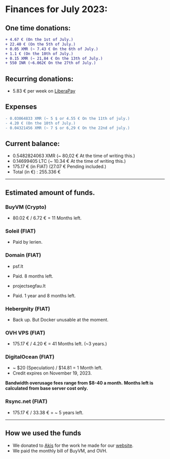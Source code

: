 # Finances for July 2023:

## One time donations:

```diff
+ 4.67 € (On the 1st of July.)
+ 22.40 € (On the 5th of July.)
+ 0.05 XMR (~ 7.43 € On the 6th of July.)
+ 1.1 € (On the 10th of July.)
+ 0.15 XMR (~ 21,84 € On the 13th of July.)
+ 550 INR (~6.062€ On the 27th of July.)
```

## Recurring donations:

- 5.83 € per week on [LiberaPay](https://liberapay.com/ProjectSegfault)

## Expenses

```diff
- 0.03064833 XMR (~ 5 $ or 4.55 € On the 11th of july.)
- 4.20 € (On the 10th of July.)
- 0.04321456 XMR (~ 7 $ or 6,29 € On the 22nd of july.)

```

## Current balance:

- 0.5482824063 XMR (~ 80,02 € At the time of writing this.)
- 0.14699405 LTC (~ 10.34 € At the time of writing this.)
- 175.17 € (in FIAT) (27.07 € Pending included.)
- Total (in €) : 255.336 €

---

## Estimated amount of funds.

### BuyVM (Crypto)

- 80.02 € / 6.72 € = 11 Months left.

### Soleil (FIAT)

- Paid by lerien.

### Domain (FIAT)

- psf.lt

* Paid. 8 months left.

- projectsegfau.lt

* Paid. 1 year and 8 months left.

### Hebergnity (FIAT)

- Back up. But Docker unusable at the moment.

### OVH VPS (FIAT)

- 175.17 € / 4.20 € = 41 Months left. (~3 years.)

### DigitalOcean (FIAT)

- ~ $20 (Speculation) / $14.81 = 1 Month left.
- Credit expires on November 19, 2023.

**Bandwidth overusage fees range from $8-40 a month.**
**Months left is calculated from base server cost only.**

### Rsync.net (FIAT)

- 175.17 € / 33.38 € = ~ 5 years left.

---

## How we used the funds

- We donated to [Akis](https://akisblack.dev) for the work he made for our [website](https://psf.lt).
- We paid the monthly bill of BuyVM, and OVH.
